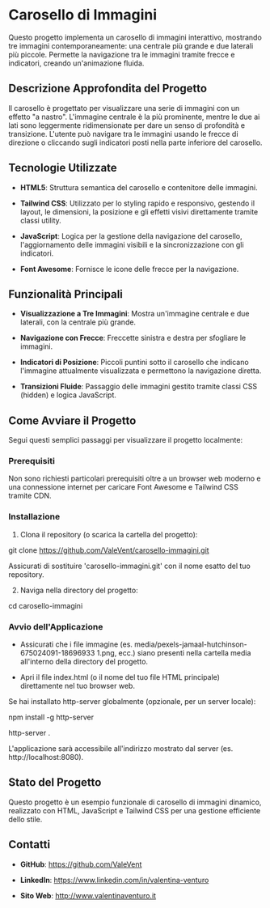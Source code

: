 # Carosello di Immagini

Questo progetto implementa un carosello di immagini interattivo, mostrando tre immagini contemporaneamente: una centrale più grande e due laterali più piccole. Permette la navigazione tra le immagini tramite frecce e indicatori, creando un'animazione fluida.


## Descrizione Approfondita del Progetto

Il carosello è progettato per visualizzare una serie di immagini con un effetto "a nastro". L'immagine centrale è la più prominente, mentre le due ai lati sono leggermente ridimensionate per dare un senso di profondità e transizione. L'utente può navigare tra le immagini usando le frecce di direzione o cliccando sugli indicatori posti nella parte inferiore del carosello.


## Tecnologie Utilizzate

- **HTML5**: Struttura semantica del carosello e contenitore delle immagini.

- **Tailwind CSS**: Utilizzato per lo styling rapido e responsivo, gestendo il layout, le dimensioni, la posizione e gli effetti visivi direttamente tramite classi utility.

- **JavaScript**: Logica per la gestione della navigazione del carosello, l'aggiornamento delle immagini visibili e la sincronizzazione con gli indicatori.

- **Font Awesome**: Fornisce le icone delle frecce per la navigazione.


## Funzionalità Principali

- **Visualizzazione a Tre Immagini**: Mostra un'immagine centrale e due laterali, con la centrale più grande.

- **Navigazione con Frecce**: Freccette sinistra e destra per sfogliare le immagini.

- **Indicatori di Posizione**: Piccoli puntini sotto il carosello che indicano l'immagine attualmente visualizzata e permettono la navigazione diretta.

- **Transizioni Fluide**: Passaggio delle immagini gestito tramite classi CSS (hidden) e logica JavaScript.


## Come Avviare il Progetto

Segui questi semplici passaggi per visualizzare il progetto localmente:


### Prerequisiti

Non sono richiesti particolari prerequisiti oltre a un browser web moderno e una connessione internet per caricare Font Awesome e Tailwind CSS tramite CDN.

### Installazione

1. Clona il repository (o scarica la cartella del progetto):

git clone https://github.com/ValeVent/carosello-immagini.git

Assicurati di sostituire 'carosello-immagini.git' con il nome esatto del tuo repository.

2. Naviga nella directory del progetto:

cd carosello-immagini


### Avvio dell'Applicazione
- Assicurati che i file immagine (es. media/pexels-jamaal-hutchinson-675024091-18696933 1.png, ecc.) siano presenti nella cartella media all'interno della directory del progetto.

- Apri il file index.html (o il nome del tuo file HTML principale) direttamente nel tuo browser web.

Se hai installato http-server globalmente (opzionale, per un server locale):

npm install -g http-server

http-server .

L'applicazione sarà accessibile all'indirizzo mostrato dal server (es. http://localhost:8080).

## Stato del Progetto
Questo progetto è un esempio funzionale di carosello di immagini dinamico, realizzato con HTML, JavaScript e Tailwind CSS per una gestione efficiente dello stile.

## Contatti
- **GitHub**: https://github.com/ValeVent

- **LinkedIn**: https://www.linkedin.com/in/valentina-venturo

- **Sito Web**: http://www.valentinaventuro.it
